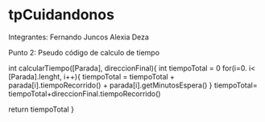 # tpCuidandonos

Integrantes:
  Fernando Juncos
  Alexia Deza

Punto 2: Pseudo código de calculo de tiempo

int calcularTiempo([Parada], direccionFinal){
  int tiempoTotal = 0
  for(i=0. i< [Parada].lenght, i++){
     tiempoTotal = tiempoTotal + parada[i].tiempoRecorrido() + parada[i].getMinutosEspera()
  }
  tiempoTotal= tiempoTotal+direccionFinal.tiempoRecorrido()

  return tiempoTotal
}


  

  
